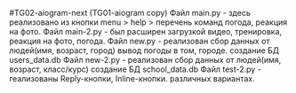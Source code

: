  #TG02-aiogram-next (TG01-aiogram copy)
Файл main.py - здесь реализовано из кнопки menu > help > перечень команд погода, реакция на фото.
Файл main-2.py - был расширен загрузкой видео, тренировка, реакция на фото, погода.
Файл new.py - реализован сбор данных от людей(имя, возраст, город) вывод погоды в том, городе. создание БД users_data.db
Файл new-2.py - реализован сбор данных от людей(имя, возраст, класс/курс) создание БД school_data.db
Файл test-2.py - геализованы Reply-кнопки, Inline-кнопки. различных вариантах.

